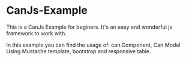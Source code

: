 CanJs-Example
=============
This is a CanJs Example for beginers. It's an easy and wonderful js framework to work with.

In this example you can find the usage of:
can.Component,
Can.Model
Using Mustache template, bootstrap and responsive table.

